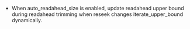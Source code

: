 * When auto_readahead_size is enabled, update readahead upper bound during readahead trimming when reseek changes iterate_upper_bound dynamically. 
